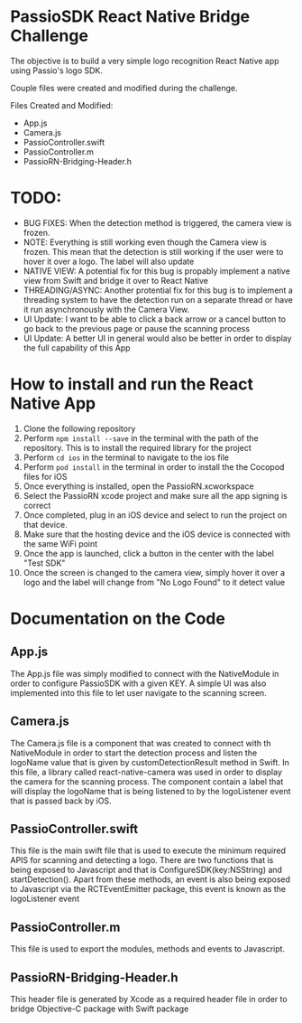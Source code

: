 # PassioSDK React Native Bridge Challenge

The objective is to build a very simple logo recognition React Native app using Passio's logo SDK. 

Couple files were created and modified during the challenge.

Files Created and Modified:
* App.js
* Camera.js
* PassioController.swift
* PassioController.m
* PassioRN-Bridging-Header.h

# TODO:
* BUG FIXES: When the detection method is triggered, the camera view is frozen.
* NOTE: Everything is still working even though the Camera view is frozen. This mean that the detection is still working if the user were to hover it over a logo. The label will also update
* NATIVE VIEW: A potential fix for this bug is propably implement a native view from Swift and bridge it over to React Native
* THREADING/ASYNC: Another protential fix for this bug is to implement a threading system to have the detection run on a separate thread or have it run asynchronously with the Camera View.
* UI Update: I want to be able to click a back arrow or a cancel button to go back to the previous page or pause the scanning process
* UI Update: A better UI in general would also be better in order to display the full capability of this App

# How to install and run the React Native App

1. Clone the following repository
2. Perform `npm install --save` in the terminal with the path of the repository. This is to install the required library for the project
3. Perform `cd ios` in the terminal to navigate to the ios file
4. Perform `pod install` in the terminal in order to install the the Cocopod files for iOS
5. Once everything is installed, open the PassioRN.xcworkspace
6. Select the PassioRN xcode project and make sure all the app signing is correct
7. Once completed, plug in an iOS device and select to run the project on that device.
8. Make sure that the hosting device and the iOS device is connected with the same WiFi point
9. Once the app is launched, click a button in the center with the label "Test SDK"
10. Once the screen is changed to the camera view, simply hover it over a logo and the label will change from "No Logo Found" to it detect value

# Documentation on the Code

## App.js

The App.js file was simply modified to connect with the NativeModule in order to configure PassioSDK with a given KEY. A simple UI was also implemented into this file to let user navigate to the scanning screen.

## Camera.js

The Camera.js file is a component that was created to connect with th NativeModule in order to start the detection process and listen the logoName value that is given by customDetectionResult method in Swift. In this file, a library called react-native-camera was used in order to display the camera for the scanning process. The component contain a label that will display the logoName that is being listened to by the logoListener event that is passed back by iOS.

## PassioController.swift

This file is the main swift file that is used to execute the minimum required APIS for scanning and detecting a logo. There are two functions that is being exposed to Javascript and that is ConfigureSDK(key:NSString) and startDetection(). Apart from these methods, an event is also being exposed to Javascript via the RCTEventEmitter package, this event is known as the logoListener event 

## PassioController.m

This file is used to export the modules, methods and events to Javascript.

## PassioRN-Bridging-Header.h

This header file is generated by Xcode as a required header file in order to bridge Objective-C package with Swift package
